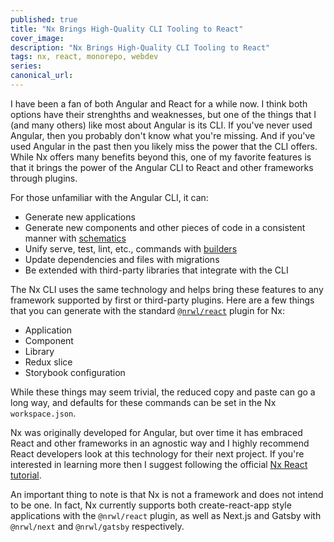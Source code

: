 ```yaml
---
published: true
title: "Nx Brings High-Quality CLI Tooling to React"
cover_image:
description: "Nx Brings High-Quality CLI Tooling to React"
tags: nx, react, monorepo, webdev
series:
canonical_url:
---
```


I have been a fan of both Angular and React for a while now. I think both options have their strenghths and weaknesses, but one of the things that I (and many others) like most about Angular is its CLI. If you've never used Angular, then you probably don't know what you're missing. And if you've used Angular in the past then you likely miss the power that the CLI offers. While Nx offers many benefits beyond this, one of my favorite features is that it brings the power of the Angular CLI to React and other frameworks through plugins.

For those unfamiliar with the Angular CLI, it can:

- Generate new applications
- Generate new components and other pieces of code in a consistent manner with [schematics](https://angular.io/guide/schematics-authoring)
- Unify serve, test, lint, etc., commands with [builders](https://angular.io/guide/cli-builder)
- Update dependencies and files with migrations
- Be extended with third-party libraries that integrate with the CLI

The Nx CLI uses the same technology and helps bring these features to any framework supported by first or third-party plugins. Here are a few things that you can generate with the standard [`@nrwl/react`](https://nx.dev/react/plugins/react/overview) plugin for Nx:

- Application
- Component
- Library
- Redux slice
- Storybook configuration

While these things may seem trivial, the reduced copy and paste can go a long way, and defaults for these commands can be set in the Nx `workspace.json`.

Nx was originally developed for Angular, but over time it has embraced React and other frameworks in an agnostic way and I highly recommend React developers look at this technology for their next project. If you're interested in learning more then I suggest following the official [Nx React tutorial](https://nx.dev/react/tutorial/01-create-application).

An important thing to note is that Nx is not a framework and does not intend to be one. In fact, Nx currently supports both create-react-app style applications with the `@nrwl/react` plugin, as well as Next.js and Gatsby with `@nrwl/next` and `@nrwl/gatsby` respectively.
